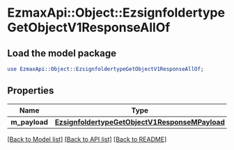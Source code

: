 # EzmaxApi::Object::EzsignfoldertypeGetObjectV1ResponseAllOf

## Load the model package
```perl
use EzmaxApi::Object::EzsignfoldertypeGetObjectV1ResponseAllOf;
```

## Properties
Name | Type | Description | Notes
------------ | ------------- | ------------- | -------------
**m_payload** | [**EzsignfoldertypeGetObjectV1ResponseMPayload**](EzsignfoldertypeGetObjectV1ResponseMPayload.md) |  | 

[[Back to Model list]](../README.md#documentation-for-models) [[Back to API list]](../README.md#documentation-for-api-endpoints) [[Back to README]](../README.md)


